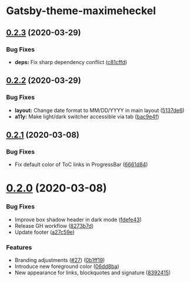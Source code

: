 # Gatsby-theme-maximeheckel

## [0.2.3](https://github.com/MaximeHeckel/gatsby-theme-maximeheckel/compare/v0.2.2...v0.2.3) (2020-03-29)


### Bug Fixes

* **deps:** Fix sharp dependency conflict ([c81cffd](https://github.com/MaximeHeckel/gatsby-theme-maximeheckel/commit/c81cffdb5aaec7218bb5a24115abd97b8baeae26))

## [0.2.2](https://github.com/MaximeHeckel/gatsby-theme-maximeheckel/compare/v0.2.1...v0.2.2) (2020-03-29)


### Bug Fixes

* **layout:** Change date format to MM/DD/YYYY in main layout ([5137de6](https://github.com/MaximeHeckel/gatsby-theme-maximeheckel/commit/5137de62af55da043e2108100290e262fef8014b))
* **a11y:** Make light/dark switcher accessible via tab ([bac9e4f](https://github.com/MaximeHeckel/gatsby-theme-maximeheckel/commit/bac9e4f1397ec5d4391f2720571340d9f9c9cbfa))

## [0.2.1](https://github.com/MaximeHeckel/gatsby-theme-maximeheckel/compare/v0.2.0...v0.2.1) (2020-03-08)


### Bug Fixes

* Fix default color of ToC links in ProgressBar ([6661d84](https://github.com/MaximeHeckel/gatsby-theme-maximeheckel/commit/6661d84cd7daf27570bd46f14fafd2f62eb4da8b))

# [0.2.0](https://github.com/MaximeHeckel/gatsby-theme-maximeheckel/compare/v0.1.55...v0.2.0) (2020-03-08)


### Bug Fixes

* Improve box shadow header in dark mode ([fdefe43](https://github.com/MaximeHeckel/gatsby-theme-maximeheckel/commit/fdefe430993d2e039a6b48a46bd3db0ed192810f))
* Release GH workflow ([8273b7d](https://github.com/MaximeHeckel/gatsby-theme-maximeheckel/commit/8273b7d61c8f92a998740692bf261ab740bd7472))
* Update footer ([a27c59e](https://github.com/MaximeHeckel/gatsby-theme-maximeheckel/commit/a27c59e29f40cd1a1c54559320547849526b7f82))


### Features

* Branding adjustments ([#27](https://github.com/MaximeHeckel/gatsby-theme-maximeheckel/issues/27)) ([0b1ff19](https://github.com/MaximeHeckel/gatsby-theme-maximeheckel/commit/0b1ff19f14bc33392c1c70ddb5e381f7d6c49bda))
* Introduce new foreground color ([06dd8ba](https://github.com/MaximeHeckel/gatsby-theme-maximeheckel/commit/06dd8baa366ea739963d8c4822f4a6ea632197fd))
* New appearance for links, blockquotes and signature ([8392415](https://github.com/MaximeHeckel/gatsby-theme-maximeheckel/commit/8392415a5470f7c5fcf6cb9063dcf460a4c27c8d))
